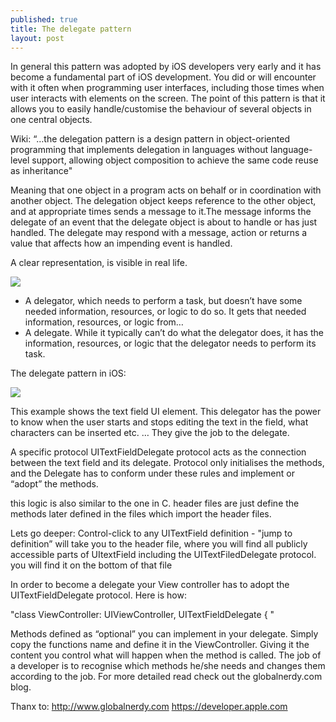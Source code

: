 ```yaml
---
published: true
title: The delegate pattern
layout: post
---
```

In general this pattern was adopted by iOS developers very early and it has become a fundamental part of iOS development. You did or will encounter with it often when programming user interfaces, including those times when user interacts with elements on the screen. The point of this pattern is that it allows you to easily handle/customise the behaviour of several objects in one central objects.

Wiki:
“…the delegation pattern is a design pattern in object-oriented programming that implements delegation in languages without language-level support, allowing object composition to achieve the same code reuse as inheritance"

Meaning that one object in a program acts on behalf or in coordination with another object. The delegation object keeps reference to the other object, and at appropriate times sends a message to it.The message informs the delegate of an event that the delegate object is about to handle or has just handled. The delegate may respond with a message, action or returns a value that affects how an impending event is handled.

A clear representation, is visible in real life.

![](https://dl.dropboxusercontent.com/s/ukc8s1impxcspuf/delegate_protocol_1_export-1357-1000.jpg)

- A delegator, which needs to perform a task, but doesn’t have some needed information, resources, or logic to do so. It gets that needed information, resources, or logic from…
- A delegate. While it typically can’t do what the delegator does, it has the information, resources, or logic that the delegator needs to perform its task.

The delegate pattern in iOS:

![](https://dl.dropboxusercontent.com/s/6qypx1b7lexdxxv/delegate_protocol_2_export-1659-1000.jpg)

This example shows the text field UI element. This delegator has the power to know when the user starts and stops editing the text in the field, what characters can be inserted etc. … They give the job to the delegate. 

A specific protocol UITextFieldDelegate protocol acts as the connection between the text field and its delegate. Protocol only initialises the methods, and the Delegate has to conform under these rules and implement or “adopt” the methods. 

this logic is also similar to the one in C. header files are just define the methods later defined in the files which import the header files. 


Lets go deeper: 
Control-click to any UITextField definition - "jump to definition” will take you to the header file, where you will find all publicly accessible parts of UItextField including the UITextFiledDelegate protocol. you will find it on the bottom of that file 

In order to become a delegate your View controller has to adopt the UITextFieldDelegate protocol. Here is how: 

"class ViewController: UIViewController, UITextFieldDelegate { "



Methods defined as “optional” you can implement in your delegate. Simply copy the functions name and define it in the ViewController. Giving it the content you control what will happen when the method is called. 
The job of a developer is to recognise which methods he/she needs and changes them according to the job. For more detailed read check out the globalnerdy.com blog. 


Thanx to: 
http://www.globalnerdy.com
https://developer.apple.com